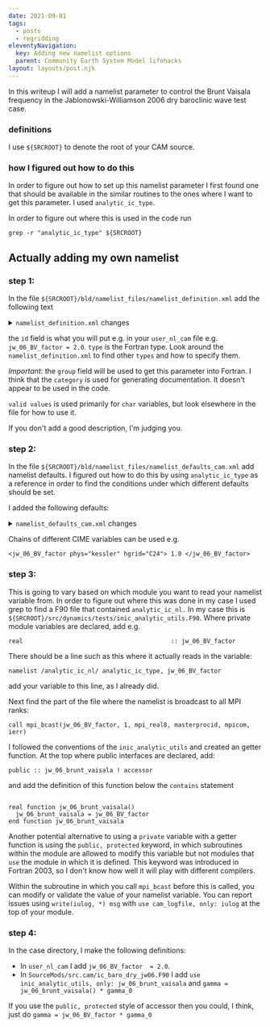 ```yaml
---
date: 2021-09-01
tags:
  - posts
  - regridding
eleventyNavigation:
  key: Adding new namelist options
  parent: Community Earth System Model lifehacks
layout: layouts/post.njk
---
```


In this writeup I will add a namelist parameter to control the Brunt Vaisala frequency 
in the Jablonowski-Williamson 2006 dry baroclinic wave test case.

### definitions
I use `${SRCROOT}` to denote the root of your CAM source.

### how I figured out how to do this

In order to figure out how to set up this namelist parameter I first found one that 
should be available in the similar routines to the ones where I want to get this parameter. I used `analytic_ic_type`.

In order to figure out where this is used in the code run 
```
grep -r "analytic_ic_type" ${SRCROOT}
```

## Actually adding my own namelist

### step 1:
In the file `${SRCROOT}/bld/namelist_files/namelist_definition.xml`
add the following text 

<details>
<summary><code>namelist_definition.xml</code>  changes</summary>

```
<entry id="jw_06_BV_factor" type="real" category="dyn_test"
       group="analytic_ic_nl"
       valid_values="">
Factor by which to modify Brunt-Vaisala frequency in the moist baroclinic wave test case. Floating point.
May introduce static instability and rapid onset of turbuluence. Use with caution.
</entry>
```
  
</details>


the `id` field is what you will put e.g. in your `user_nl_cam` file e.g. `jw_06_BV_factor = 2.0`.
`type` is the Fortran type. Look around the `namelist_definition.xml` to find other `types`
and how to specify them.

_Important_: the `group` field will be used to get this parameter into Fortran. I think that the `category`
is used for generating documentation. It doesn't appear to be used in the code.

`valid values` is used primarily for `char` variables, but look elsewhere in the file for how to use it.

If you don't add a good description, I'm judging you.

### step 2:

In the file `${SRCROOT}/bld/namelist_files/namelist_defaults_cam.xml` add namelist defaults. 
I figured out how to do this by using `analytic_ic_type` as a reference in order to find the conditions under which
different defaults should be set.

I added the following defaults:

<details>
<summary>
  <code>namelist_defaults_cam.xml</code> changes  
</summary>
  
```
<jw_06_BV_factor > 1.0 </jw_06_BV_factor>
<jw_06_BV_factor phys="adiabatic"> 1.0 </jw_06_BV_factor>
<jw_06_BV_factor phys="kessler"> 1.0 </jw_06_BV_factor>
```
  
</details>

Chains of different CIME variables can be used e.g.
```
<jw_06_BV_factor phys="kessler" hgrid="C24"> 1.0 </jw_06_BV_factor>
```

### step 3:

This is going to vary based on which module you want to read your namelist variable from.
In order to figure out where this was done in my case I used grep to find a F90 file that contained 
`analytic_ic_nl.` In my case this is `${SRCROOT}/src/dynamics/tests/inic_analytic_utils.F90`. Where private 
module variables are declared, add e.g.

``` 
real                                         :: jw_06_BV_factor
```

There should be a line such 
as this where it actually reads in the variable:

```
namelist /analytic_ic_nl/ analytic_ic_type, jw_06_BV_factor
```

add your variable to this line, as I already did.

Next find the part of the file where the namelist is broadcast to all MPI ranks:

```
call mpi_bcast(jw_06_BV_factor, 1, mpi_real8, masterprocid, mpicom, ierr)
```

I followed the conventions of the `inic_analytic_utils` and created an getter function. At the top where
public interfaces are declared, add:

`public :: jw_06_brunt_vaisala ! accessor`

and add the definition of this function below the `contains` statement

```

real function jw_06_brunt_vaisala()
  jw_06_brunt_vaisala = jw_06_BV_factor
end function jw_06_brunt_vaisala

```


Another potential alternative to using a `private` variable with a getter function is using the 
`public, protected` keyword, in which subroutines within the module are allowed to modify this variable
but not modules that `use` the module in which it is defined. This keyword was introduced in Fortran 2003,
so I don't know how well it will play with different compilers.

Within the subroutine in which you call `mpi_bcast` before this is called, you can modify or validate the value
of your namelist variable. You can report issues using `write(iulog, *) msg` with `use cam_logfile, only: iulog` 
at the top of your module.

### step 4:
In the case directory, I make the following definitions:

* In `user_nl_cam` I add `jw_06_BV_factor  = 2.0`.
* In `SourceMods/src.cam/ic_baro_dry_jw06.F90` I add `use inic_analytic_utils, only: jw_06_brunt_vaisala` and `gamma = jw_06_brunt_vaisala() * gamma_0`


If you use the `public, protected` style of accessor then you could, I think, just do `gamma = jw_06_BV_factor * gamma_0`


